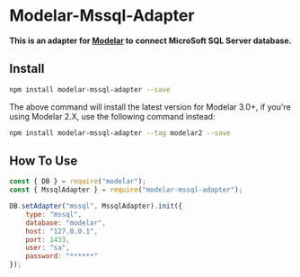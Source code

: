 # Modelar-Mssql-Adapter

**This is an adapter for [Modelar](https://github.com/hyurl/modelar) to**
**connect MicroSoft SQL Server database.**

## Install

```sh
npm install modelar-mssql-adapter --save
```

The above command will install the latest version for Modelar 3.0+, if you're 
using Modelar 2.X, use the following command instead:

```sh
npm install modelar-mssql-adapter --tag modelar2 --save
```

## How To Use

```javascript
const { DB } = require("modelar");
const { MssqlAdapter } = require("modelar-mssql-adapter");

DB.setAdapter("mssql", MssqlAdapter).init({
    type: "mssql",
    database: "modelar",
    host: "127.0.0.1",
    port: 1433,
    user: "sa",
    password: "******"
});
```